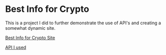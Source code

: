# Best Info for Crypto

This is a project I did to further demonstrate the use of API's and creating a somewhat dynamic site.

[Best Info for Crypto Site](https://tyler242.github.io/final/index.html)

[API I used](https://documenter.getpostman.com/view/5734027/RzZ6Hzr3)
